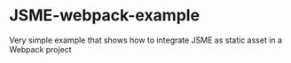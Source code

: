 # JSME-webpack-example
Very simple example that shows how to integrate JSME as static asset in a Webpack project
